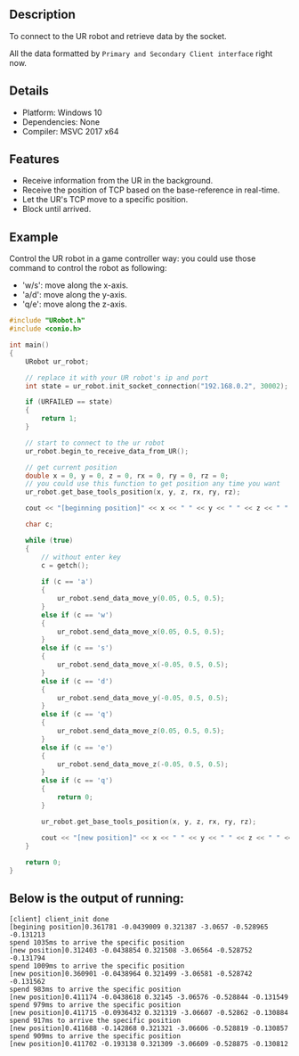 
## Description

To connect to the UR robot and retrieve data by the socket.

All the data formatted by `Primary and Secondary Client interface` right now.

## Details

- Platform: Windows 10
- Dependencies: None
- Compiler: MSVC 2017 x64

## Features
- Receive information from the UR in the background.
- Receive the position of TCP based on the base-reference in real-time.
- Let the UR's TCP move to a specific position.
- Block until arrived.

## Example

Control the UR robot in a game controller way: you could use those command to control the robot as following:

- 'w/s': move along the x-axis.
- 'a/d': move along the y-axis.
- 'q/e': move along the z-axis.

``` C++
#include "URobot.h"
#include <conio.h>

int main()
{
	URobot ur_robot;

    // replace it with your UR robot's ip and port
	int state = ur_robot.init_socket_connection("192.168.0.2", 30002);

	if (URFAILED == state)
	{
		return 1;
	}

    // start to connect to the ur robot
	ur_robot.begin_to_receive_data_from_UR();

    // get current position
	double x = 0, y = 0, z = 0, rx = 0, ry = 0, rz = 0;
    // you could use this function to get position any time you want
	ur_robot.get_base_tools_position(x, y, z, rx, ry, rz);

	cout << "[beginning position]" << x << " " << y << " " << z << " " << rx << " " << ry << " " << rz << endl;

	char c;

	while (true)
	{
		// without enter key
		c = getch();
		
		if (c == 'a')
		{
			ur_robot.send_data_move_y(0.05, 0.5, 0.5);
		}
		else if (c == 'w')
		{
			ur_robot.send_data_move_x(0.05, 0.5, 0.5);
		}
		else if (c == 's')
		{
			ur_robot.send_data_move_x(-0.05, 0.5, 0.5);
		}
		else if (c == 'd')
		{
			ur_robot.send_data_move_y(-0.05, 0.5, 0.5);
		}
		else if (c == 'q')
		{
			ur_robot.send_data_move_z(0.05, 0.5, 0.5);
		}
		else if (c == 'e')
		{
			ur_robot.send_data_move_z(-0.05, 0.5, 0.5);
		}
		else if (c == 'q')
		{
			return 0;
		}

		ur_robot.get_base_tools_position(x, y, z, rx, ry, rz);

		cout << "[new position]" << x << " " << y << " " << z << " " << rx << " " << ry << " " << rz << endl;
	}
	
	return 0;
}
```

## Below is the output of running:

```
[client] client_init done
[begining position]0.361781 -0.0439009 0.321387 -3.0657 -0.528965 -0.131213
spend 1035ms to arrive the specific position
[new position]0.312403 -0.0438854 0.321508 -3.06564 -0.528752 -0.131794
spend 1009ms to arrive the specific position
[new position]0.360901 -0.0438964 0.321499 -3.06581 -0.528742 -0.131562
spend 983ms to arrive the specific position
[new position]0.411174 -0.0438618 0.32145 -3.06576 -0.528844 -0.131549
spend 979ms to arrive the specific position
[new position]0.411715 -0.0936432 0.321319 -3.06607 -0.52862 -0.130884
spend 917ms to arrive the specific position
[new position]0.411688 -0.142868 0.321321 -3.06606 -0.528819 -0.130857
spend 909ms to arrive the specific position
[new position]0.411702 -0.193138 0.321309 -3.06609 -0.528875 -0.130812
```
